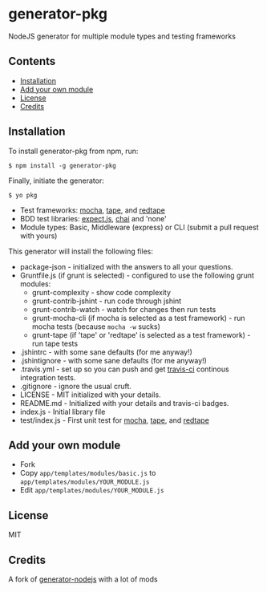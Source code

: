 # generator-pkg

NodeJS generator for multiple module types and testing frameworks

<!-- [![Build Status](https://secure.travis-ci.org/yieme/generator-pkg.png?branch=master)](https://travis-ci.org/yieme/generator-pkg) -->

## Contents
<!-- START doctoc generated TOC please keep comment here to allow auto update -->
<!-- DON'T EDIT THIS SECTION, INSTEAD RE-RUN doctoc TO UPDATE -->
- [Installation](#installation)
- [Add your own module](#add-your-own-module)
- [License](#license)
- [Credits](#credits)

<!-- END doctoc generated TOC please keep comment here to allow auto update -->

## Installation

To install generator-pkg from npm, run:

```
$ npm install -g generator-pkg
```

Finally, initiate the generator:

```
$ yo pkg
```

- Test frameworks: [mocha](https://github.com/visionmedia/mocha), [tape](https://github.com/substack/tape),
and
[redtape](https://github.com/eugeneware/redtape)
- BDD test libraries: [expect.js](https://github.com/learnboost/expect.js),
[chai](https://github.com/chaijs/chai) and 'none'
- Module types: Basic, Middleware (express) or CLI (submit a pull request with yours)

This generator will install the following files:

* package-json - initialized with the answers to all your questions.
* Gruntfile.js (if grunt is selected) - configured to use the following grunt modules:
    * grunt-complexity - show code complexity
    * grunt-contrib-jshint - run code through jshint
    * grunt-contrib-watch - watch for changes then run tests
    * grunt-mocha-cli (if mocha is selected as a test framework) - run mocha
      tests (because `mocha -w` sucks)
    * grunt-tape (if 'tape' or 'redtape' is selected as a test framework) - run
      tape tests
* .jshintrc - with some sane defaults (for me anyway!)
* .jshintignore - with some sane defaults (for me anyway!)
* .travis.yml - set up so you can push and get [travis-ci](http://travis-ci.org)
   continous integration tests.
* .gitignore - ignore the usual cruft.
* LICENSE - MIT initialized with your details.
* README.md - Initialized with your details and travis-ci badges.
* index.js - Initial library file
* test/index.js - First unit test for [mocha](https://github.com/visionmedia/mocha), [tape](https://github.com/substack/tape),
and
[redtape](https://github.com/eugeneware/redtape)

## Add your own module

- Fork
- Copy ```app/templates/modules/basic.js``` to ```app/templates/modules/YOUR_MODULE.js```
- Edit ```app/templates/modules/YOUR_MODULE.js```

## License

MIT

## Credits

A fork of [generator-nodejs](https://github.com/eugeneware/generator-nodejs) with a lot of mods
